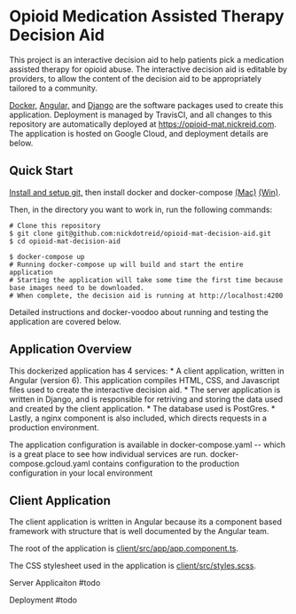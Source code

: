 # Opioid Medication Assisted Therapy Decision Aid
This project is an interactive decision aid to help patients pick a medication assisted therapy for opioid abuse. The interactive decision aid is editable by providers, to allow the content of the decision aid to be appropriately tailored to a community.

[Docker,](https://www.docker.com/) [Angular,](https://angular.io/) and [Django](https://www.djangoproject.com/) are the software packages used to create this application. Deployment is managed by TravisCI, and all changes to this repository are automatically deployed at https://opioid-mat.nickreid.com. The application is hosted on Google Cloud, and deployment details are below.

## Quick Start
[Install and setup git,](https://help.github.com/en/github/getting-started-with-github/set-up-git) then install docker and docker-compose [(Mac)](https://hub.docker.com/editions/community/docker-ce-desktop-mac) [(Win)](https://hub.docker.com/editions/community/docker-ce-desktop-windows).

Then, in the directory you want to work in, run the following commands:

```
# Clone this repository
$ git clone git@github.com:nickdotreid/opioid-mat-decision-aid.git
$ cd opioid-mat-decision-aid

$ docker-compose up
# Running docker-compose up will build and start the entire application
# Starting the application will take some time the first time because base images need to be downloaded. 
# When complete, the decision aid is running at http://localhost:4200
```

Detailed instructions and docker-voodoo about running and testing the application are covered below.

## Application Overview

This dockerized application has 4 services:
	* A client application, written in Angular (version 6). This application compiles HTML, CSS, and Javascript files used to create the interactive decision aid.
	* The server application is written in Django, and is responsible for retriving and storing the data used and created by the client application.
	* The database used is PostGres.
	* Lastly, a nginx component is also included, which directs requests in a production environment.

The application configuration is available in docker-compose.yaml -- which is a great place to see how individual services are run. docker-compose.gcloud.yaml contains configuration to the production configuration in your local environment 

## Client Application
The client application is written in Angular because its a component based framework with structure that is well documented by the Angular team.

The root of the application is [client/src/app/app.component.ts](client/src/app/app.component.ts).

The CSS stylesheet used in the application is [client/src/styles.scss](client/src/styles.scss).

Server Applicaiton
#todo

Deployment
#todo
